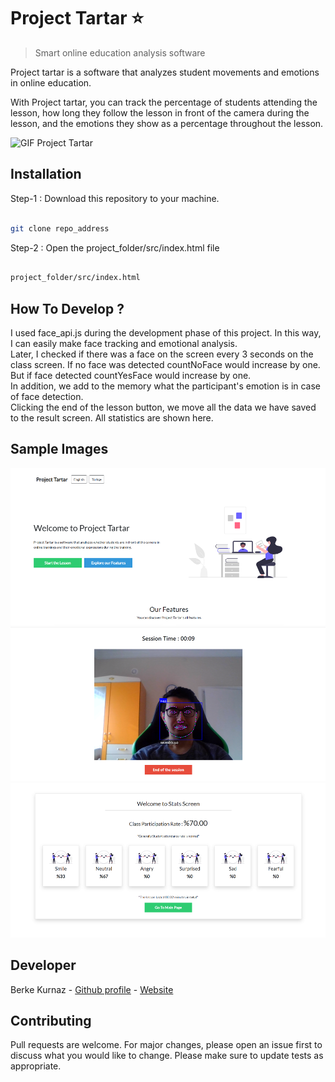 # Project Tartar ⭐️

> Smart online education analysis software

Project tartar is a software that analyzes student movements and emotions in online education. <br/>

With Project tartar, you can track the percentage of students attending the lesson, how long they follow the lesson in front of the camera during the lesson, and the emotions they show as a percentage throughout the lesson. <br/>

![GIF Project Tartar](images/demo.gif)


## Installation
Step-1 : Download this repository to your machine.

```bash

git clone repo_address
```

Step-2 : Open the project_folder/src/index.html file

```bash

project_folder/src/index.html
```


## How To Develop ?
I used face_api.js during the development phase of this project. In this way, I can easily make face tracking and emotional analysis. <br/>
Later, I checked if there was a face on the screen every 3 seconds on the class screen. If no face was detected countNoFace would increase by one. But if face detected countYesFace would increase by one. <br/>
In addition, we add to the memory what the participant's emotion is in case of face detection. <br/>
Clicking the end of the lesson button, we move all the data we have saved to the result screen. All statistics are shown here.


## Sample Images
![Project Tartar Image-1](images/sample_image_1.png)
![Project Tartar Image-2](images/sample_image_2.png)
![Project Tartar Image-3](images/sample_image_3.png)


## Developer
Berke Kurnaz - [Github profile](https://github.com/berkekurnaz) - [Website](berkekurnaz.com)


## Contributing
Pull requests are welcome. For major changes, please open an issue first to discuss what you would like to change.
Please make sure to update tests as appropriate.